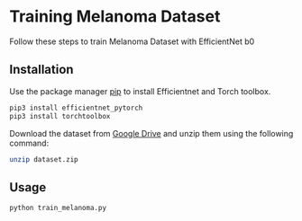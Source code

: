 # Training Melanoma Dataset

Follow these steps to train Melanoma Dataset with EfficientNet b0

## Installation

Use the package manager [pip](https://pip.pypa.io/en/stable/) to install Efficientnet and Torch toolbox.

```bash
pip3 install efficientnet_pytorch
pip3 install torchtoolbox
```
Download the dataset from [Google Drive]() and unzip them using the following command:
```bash
unzip dataset.zip
```

## Usage

```python
python train_melanoma.py
```
